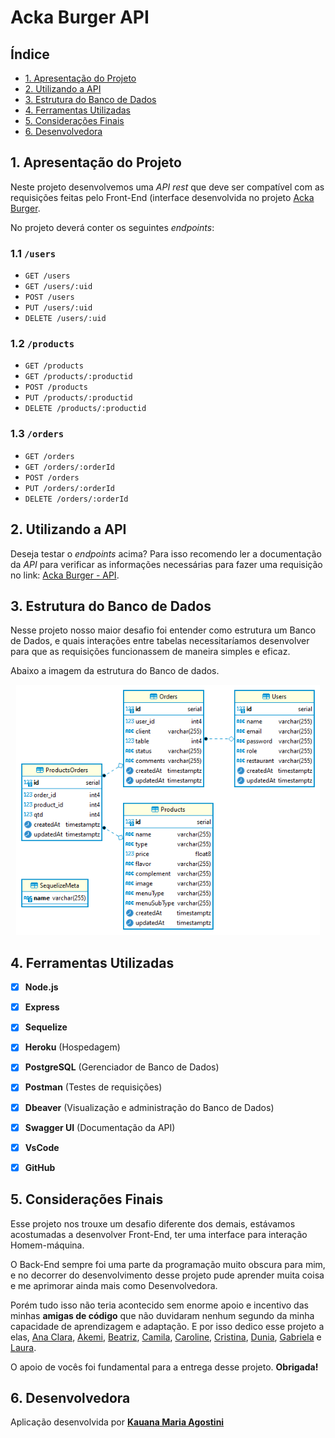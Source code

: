 # Acka Burger API

## Índice

* [1. Apresentação do Projeto](#1-apresentação-do-projeto)
* [2. Utilizando a API](#2-utilizando-a-API)
* [3. Estrutura do Banco de Dados](#3-estrutura-do-banco-de-dados)
* [4. Ferramentas Utilizadas](#4-ferramentas-utilizadas)
* [5. Considerações Finais](#5-considerações-finais)
* [6. Desenvolvedora](#6-desenvolvedora)


## 1. Apresentação do Projeto

Neste projeto desenvolvemos uma _API rest_ que deve ser compatível com as requisições feitas pelo Front-End (interface desenvolvida no projeto [Acka Burger](https://acka-burger.vercel.app/).

No projeto deverá conter os seguintes _endpoints_:

### 1.1 `/users`
* `GET /users`
* `GET /users/:uid`
* `POST /users`
* `PUT /users/:uid`
* `DELETE /users/:uid`

### 1.2 `/products`

* `GET /products`
* `GET /products/:productid`
* `POST /products`
* `PUT /products/:productid`
* `DELETE /products/:productid`

### 1.3 `/orders`

* `GET /orders`
* `GET /orders/:orderId`
* `POST /orders`
* `PUT /orders/:orderId`
* `DELETE /orders/:orderId`


## 2. Utilizando a API

Deseja testar o _endpoints_ acima?
Para isso recomendo ler a documentação da _API_ para verificar as informações necessárias para fazer uma requisição no link: [Acka Burger - API](https://bq-acka-burger.herokuapp.com/).


## 3. Estrutura do Banco de Dados

Nesse projeto nosso maior desafio foi entender como estrutura um Banco de Dados, e quais interações entre tabelas necessitaríamos desenvolver para que as requisições funcionassem de maneira simples e eficaz.

Abaixo a imagem da estrutura do Banco de dados.
<br/>
<p align="center">
  <img src="./img/Readme/Diagrama.png" height="400px"/>
</p>

## 4. Ferramentas Utilizadas

- [x] **Node.js**
- [x] **Express**
- [x] **Sequelize**
- [x] **Heroku** (Hospedagem)
- [x] **PostgreSQL** (Gerenciador de Banco de Dados)
- [x] **Postman** (Testes de requisições)
- [x] **Dbeaver** (Visualização e administração do Banco de Dados)
- [x] **Swagger UI** (Documentação da API)
- [x] **VsCode**
- [x] **GitHub**


## 5. Considerações Finais

Esse projeto nos trouxe um desafio diferente dos demais, estávamos acostumadas a desenvolver Front-End, ter uma interface para interação Homem-máquina.

O Back-End sempre foi uma parte da programação muito obscura para mim, e no decorrer do desenvolvimento desse projeto pude aprender muita coisa e me aprimorar ainda mais como Desenvolvedora. 

Porém tudo isso não teria acontecido sem enorme apoio e incentivo das minhas **amigas de código** que não duvidaram nenhum segundo da minha capacidade de aprendizagem e adaptação.
E por isso dedico esse projeto a elas, [Ana Clara](https://github.com/anaclara-gf), [Akemi](https://github.com/akemimeka), [Beatriz](https://github.com/beatrizpenalva), [Camila](https://github.com/cbalieiro), [Caroline](https://github.com/CarolineSCosta), [Cristina](https://github.com/crismantovani), [Dunia](https://github.com/dunia07), [Gabriela](https://github.com/gabrielasilva1991) e [Laura](https://github.com/LauraDeperon).

O apoio de vocês foi fundamental para a entrega desse projeto. **Obrigada!**

## 6. Desenvolvedora

Aplicação desenvolvida por **[Kauana Maria Agostini](www.linkedin.com/in/kauanaagostini)**

